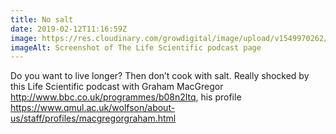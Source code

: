 ```yaml
---
title: No salt
date: 2019-02-12T11:16:59Z
image: https://res.cloudinary.com/growdigital/image/upload/v1549970262/lifescientific-190212.png
imageAlt: Screenshot of The Life Scientific podcast page
---
```


Do you want to live longer? Then don’t cook with salt. Really shocked by this Life Scientific podcast with Graham MacGregor <http://www.bbc.co.uk/programmes/b08n2ltq>, his profile <https://www.qmul.ac.uk/wolfson/about-us/staff/profiles/macgregorgraham.html>

